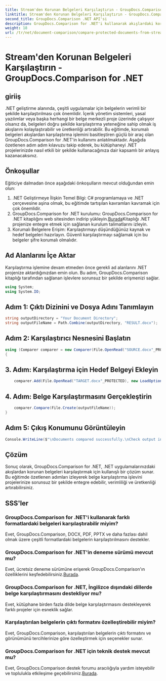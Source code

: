 ```yaml
---
title: Stream'den Korunan Belgeleri Karşılaştırın - GroupDocs.Comparison for .NET
linktitle: Stream'den Korunan Belgeleri Karşılaştırın - GroupDocs.Comparison for .NET
second_title: GroupDocs.Comparison .NET API'si
description: GroupDocs.Comparison for .NET'i kullanarak akışlardaki korumalı belgeleri nasıl karşılaştıracağınızı öğrenin. Belge karşılaştırma sürecinizi zahmetsizce kolaylaştırın.
weight: 18
url: /tr/net/document-comparison/compare-protected-documents-from-stream/
---
```


# Stream'den Korunan Belgeleri Karşılaştırın - GroupDocs.Comparison for .NET

## giriiş
.NET geliştirme alanında, çeşitli uygulamalar için belgelerin verimli bir şekilde karşılaştırılması çok önemlidir. İçerik yönetim sistemleri, yasal yazılımlar veya başka herhangi bir belge merkezli proje üzerinde çalışıyor olsanız da, belgeleri doğru şekilde karşılaştırma yeteneğine sahip olmak iş akışlarını kolaylaştırabilir ve üretkenliği artırabilir. Bu eğitimde, korumalı belgeleri akışlardan karşılaştırma işlemini basitleştiren güçlü bir araç olan GroupDocs.Comparison for .NET'in kullanımı anlatılmaktadır. Aşağıda özetlenen adım adım kılavuzu takip ederek, bu kütüphaneyi .NET projelerinizde nasıl etkili bir şekilde kullanacağınıza dair kapsamlı bir anlayış kazanacaksınız.
## Önkoşullar
Eğiticiye dalmadan önce aşağıdaki önkoşulların mevcut olduğundan emin olun:
1. .NET Geliştirmeye İlişkin Temel Bilgi: C# programlamaya ve .NET çerçevesine aşina olmak, bu eğitimde tartışılan kavramları kavramak için çok önemlidir.
2.  GroupDocs.Comparison for .NET kurulumu: GroupDocs.Comparison for .NET kitaplığını web sitesinden indirip yükleyin.[Burada](https://releases.groupdocs.com/comparison/net/)Kitaplığı .NET projenize entegre etmek için sağlanan kurulum talimatlarını izleyin.
3. Korumalı Belgelere Erişim: Karşılaştırmayı düşündüğünüz kaynak ve hedef belgeleri hazırlayın. Güvenli karşılaştırmayı sağlamak için bu belgeler şifre korumalı olmalıdır.

## Ad Alanlarını İçe Aktar
Karşılaştırma işlemine devam etmeden önce gerekli ad alanlarını .NET projenize aktardığınızdan emin olun. Bu adım, GroupDocs.Comparison kitaplığı tarafından sağlanan işlevlere sorunsuz bir şekilde erişmenizi sağlar.

```csharp
using System;
using System.IO;
```

## Adım 1: Çıktı Dizinini ve Dosya Adını Tanımlayın
```csharp
string outputDirectory = "Your Document Directory";
string outputFileName = Path.Combine(outputDirectory, "RESULT.docx");
```
## Adım 2: Karşılaştırıcı Nesnesini Başlatın
```csharp
using (Comparer comparer = new Comparer(File.OpenRead("SOURCE.docx"_PROTECTED), new LoadOptions() { Password = "1234" }))
{
```
## 3. Adım: Karşılaştırma için Hedef Belgeyi Ekleyin
```csharp
    comparer.Add(File.OpenRead("TARGET.docx"_PROTECTED), new LoadOptions() { Password = "5678" });
```
## 4. Adım: Belge Karşılaştırmasını Gerçekleştirin
```csharp
    comparer.Compare(File.Create(outputFileName));
}
```
## Adım 5: Çıkış Konumunu Görüntüleyin
```csharp
Console.WriteLine($"\nDocuments compared successfully.\nCheck output in {Directory.GetCurrentDirectory()}.");
```

## Çözüm
Sonuç olarak, GroupDocs.Comparison for .NET, .NET uygulamalarınızdaki akışlardan korunan belgeleri karşılaştırmak için kullanışlı bir çözüm sunar. Bu eğitimde özetlenen adımları izleyerek belge karşılaştırma işlevini projelerinize sorunsuz bir şekilde entegre edebilir, verimliliği ve üretkenliği artırabilirsiniz.
## SSS'ler
### GroupDocs.Comparison for .NET'i kullanarak farklı formatlardaki belgeleri karşılaştırabilir miyim?
Evet, GroupDocs.Comparison, DOCX, PDF, PPTX ve daha fazlası dahil olmak üzere çeşitli formatlardaki belgelerin karşılaştırılmasını destekler.
### GroupDocs.Comparison for .NET'in deneme sürümü mevcut mu?
 Evet, ücretsiz deneme sürümüne erişerek GroupDocs.Comparison'ın özelliklerini keşfedebilirsiniz.[Burada](https://releases.groupdocs.com/).
### GroupDocs.Comparison for .NET, İngilizce dışındaki dillerde belge karşılaştırmasını destekliyor mu?
Evet, kütüphane birden fazla dilde belge karşılaştırmasını destekleyerek farklı projeler için esneklik sağlar.
### Karşılaştırılan belgelerin çıktı formatını özelleştirebilir miyim?
Evet, GroupDocs.Comparison, karşılaştırılan belgelerin çıktı formatını ve görünümünü tercihlerinize göre özelleştirmek için seçenekler sunar.
### GroupDocs.Comparison for .NET için teknik destek mevcut mu?
 Evet, GroupDocs.Comparison destek forumu aracılığıyla yardım isteyebilir ve toplulukla etkileşime geçebilirsiniz.[Burada](https://forum.groupdocs.com/c/comparison/12).